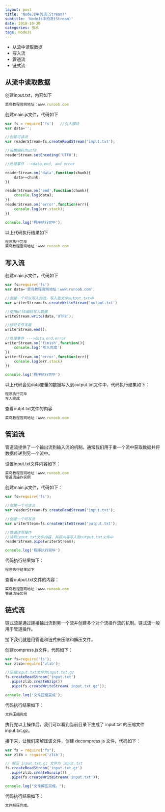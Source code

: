 ```yaml
---
layout: post
title: 'NodeJs中的流(Stream)'
subtitle: 'NodeJs中的流(Stream)'
date: 2018-10-30
categories: 技术
tags: NodeJs
---
```


- 从流中读取数据
- 写入流
- 管道流
- 链式流


## 从流中读取数据
创建input.txt，内容如下
```javascript
菜鸟教程官网地址：www.runoob.com
```

创建main.js文件，代码如下
```javascript
var fs = require('fs')   //引入模块
var data='';

//创建可读流
var readerStream=fs.createReadStream('input.txt');

//设置编码为utf8
readerStream.setEncoding('UTF8');

//处理事件 -->data,end, and error

readerStream.on('data',function(chunk){
    data+=chunk;
})

readerStream.on('end',function(chunk){
    console.log(data);
})
readerStream.on('error',function(err){
    console.log(err.stack);
})

console.log('程序执行完毕');
```
以上代码执行结果如下

```javascript
程序执行完毕
菜鸟教程官网地址：www.runoob.com
```


## 写入流
创建main.js文件，代码如下
```javascript
var fs=require('fs')
var data='菜鸟教程官网地址：www.runoob.com';

//创建一个可以写入的流，写入到文件output.txt中
var writerStream=fs.createWriteStream('output.txt')

//使用utf8编码写入数据
writeStream.write(data,'UTF8');

//标记文件末尾
writerStream.end();

//处理事件 --->data,end,error
writerStream.on('finish',function(){
    console.log('写入完成')
})
writerStream.on('error',function(err){
    console.log(err.stack)
})

console.log('程序执行完毕')
```

以上代码会见data变量的数据写入到output.txt文件中，代码执行结果如下：
```javascript
程序执行完毕
写入完成
```
查看outpt.txt文件的内容
```javascript
菜鸟教程官网地址：www.runoob.com
```


## 管道流
管道流提供了一个输出流到输入流的机制。通常我们用于重一个流中获取数据并将数据传递到另一个流中。

设置input.txt文件内容如下：
```javascript
菜鸟教程官网地址：www.runoob.com
管道流操作实例
```
创建main.js文件，代码如下：
```javascript
var fs=require('fs');

//创建一个可读流
var readerStream-fs.createReadStream('input.txt');

//创建一个可写流
var writerSteam=fs.createWriteStream('output.txt');

//管道读写操作
//读取input.txt文件内容，并将内容写入到output.txt文件中
readerStream.pipe(writerStream);

console.log('程序执行完毕')

```

代码执行结果如下：
```javascript
程序执行结果如下
```

查看output.txt文件的内容：
```javascript
菜鸟教程官网地址：www.runoob.com
管道流操实例
```


## 链式流
链式流是通过连接输出流到另一个流并创建多个对个流操作流的机制。链式流一般用于管道操作。

接下我们就是用管道和链式来压缩和解压文件。

创建compress.js文件，代码如下：

```javascript
var fs=require('fs');
var zlib=require('zlib');

//压缩input.txt文件为input.txt.gz
fs.createReadStream('input.txt')
  .pipe(zlib.createGzip())
  .pipe(fs.createWriteStream('input.txt.gz'));

console.log('文件压缩完成');
```
代码执行结果如下：
```javascript
文件压缩完成
```

执行完以上操作后，我们可以看到当前目录下生成了 input.txt 的压缩文件 input.txt.gz。

接下来，让我们来解压该文件，创建 decompress.js 文件，代码如下：

```javascript
var fs = require("fs");
var zlib = require('zlib');

// 解压 input.txt.gz 文件为 input.txt
fs.createReadStream('input.txt.gz')
  .pipe(zlib.createGunzip())
  .pipe(fs.createWriteStream('input.txt'));

console.log("文件解压完成。");
```
代码执行结果如下：
```javascript
文件解压完成。
```

